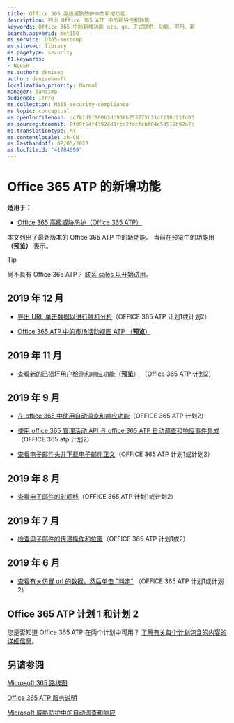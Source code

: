 ```yaml
---
title: Office 365 高级威胁防护中的新增功能
description: 列出 Office 365 ATP 中的新特性和功能
keywords: Office 365 中的新增功能 atp、ga、正式提供、功能、可用、新
search.appverid: met150
ms.service: O365-seccomp
ms.sitesec: library
ms.pagetype: security
f1.keywords:
- NOCSH
ms.author: deniseb
author: denisebmsft
localization_priority: Normal
manager: dansimp
audience: ITPro
ms.collection: M365-security-compliance
ms.topic: conceptual
ms.openlocfilehash: dc781d9f800b3db938b253775b31df118c21fd03
ms.sourcegitcommit: 0f09f54f43924d1fcd2fdcfcbf04c53519b92a7b
ms.translationtype: MT
ms.contentlocale: zh-CN
ms.lasthandoff: 02/05/2020
ms.locfileid: "41784699"
---
```

# <a name="whats-new-in-office-365-atp"></a>Office 365 ATP 的新增功能

**适用于：**

- [Office 365 高级威胁防护（Office 365 ATP）](office-365-atp.md)

本文列出了最新版本的 Office 365 ATP 中的新功能。 当前在预览中的功能用 **（预览）** 表示。

> [!TIP]
> 尚不具有 Office 365 ATP？ [联系 sales 以开始试用](https://go.microsoft.com/fwlink/p/?LinkId=518644)。

## <a name="december-2019"></a>2019 年 12 月

- [导出 URL 单击数据以进行脱机分析](threat-explorer.md#new-features-in-threat-explorer-and-real-time-detections)（OFFICE 365 ATP 计划1或计划2）

- [Office 365 ATP 中的市场活动视图 ATP （**预览**）](campaigns.md)

## <a name="november-2019"></a>2019 年 11 月

- [查看新的已损坏用户检测和响应功能（**预览**）](https://techcommunity.microsoft.com/t5/Security-Privacy-and-Compliance/Speed-up-time-to-detect-and-respond-to-user-compromise-and-limit/ba-p/977053) （Office 365 ATP 计划2）

## <a name="september-2019"></a>2019 年 9 月

- [在 office 365 中使用自动调查和响应功能](automated-investigation-response-office.md)（OFFICE 365 ATP 计划2）

- [使用 office 365 管理活动 API 与 office 365 ATP 自动调查和响应事件集成](https://docs.microsoft.com/office/office-365-management-api/office-365-management-activity-api-schema#office-365-advanced-threat-protection-and-threat-investigation-and-response-schema)（OFFICE 365 atp 计划2）

- [查看电子邮件头并下载电子邮件正文](investigate-malicious-email-that-was-delivered.md)（OFFICE 365 ATP 计划1或计划2）

## <a name="august-2019"></a>2019 年 8 月

- [查看电子邮件的时间线](investigate-malicious-email-that-was-delivered.md#view-the-timeline-of-your-email)（OFFICE 365 ATP 计划1或计划2）

## <a name="july-2019"></a>2019 年 7 月

- [检查电子邮件的传递操作和位置](investigate-malicious-email-that-was-delivered.md#check-the-delivery-action-and-location)（OFFICE 365 ATP 计划1或2）

## <a name="june-2019"></a>2019 年 6 月

- [查看有关仿冒 url 的数据，然后单击 "判定"](threat-explorer.md#view-data-about-phishing-urls-and-click-verdict) （OFFICE 365 ATP 计划1或计划2）

## <a name="office-365-atp-plan-1-and-plan-2"></a>Office 365 ATP 计划 1 和计划 2

您是否知道 Office 365 ATP 在两个计划中可用？ [了解有关每个计划包含的内容的详细信息](office-365-atp.md#office-365-atp-plan-1-and-plan-2)。

## <a name="see-also"></a>另请参阅

[Microsoft 365 路线图](https://www.microsoft.com/microsoft-365/roadmap)

[Office 365 ATP 服务说明](https://docs.microsoft.com/office365/servicedescriptions/office-365-advanced-threat-protection-service-description)

[Microsoft 威胁防护中的自动调查和响应](https://docs.microsoft.com/microsoft-365/security/mtp/mtp-autoir)
